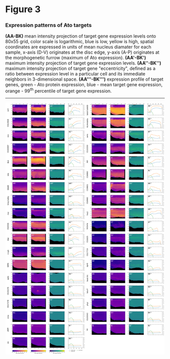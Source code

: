 # Figure 3
### Expression patterns of Ato targets

**(AA-BK)** mean intensity projection of target gene expression levels onto 80x55 grid, color scale is logarithmic, blue is low, yellow is high, spatial coordinates are expressed in units of mean nucleus diamater for each sample, x-axis (D-V) originates at the disc edge, y-axis (A-P) originates at the morphogenetic furrow (maximum of Ato expression). **(AA'-BK')** maximum intensity projection of target gene expression levels. **(AA''-BK'')** maximum intensity projection of target gene "eccentricity", defined as a ratio between expression level in a particular cell and its immediate neighbors in 3-dimensional space. **(AA'''-BK''')**  expression profile of target genes, green - Ato protein expression, blue - mean target gene expression, orange - 99<sup>th</sup> percentile of target gene expression.

---
![Figure 3](figure_3.png)
